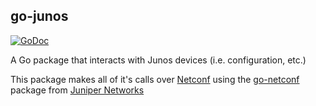 ## go-junos

[![GoDoc](https://godoc.org/github.com/scottdware/go-junos?status.svg)](https://godoc.org/github.com/scottdware/go-junos)

A Go package that interacts with Junos devices (i.e. configuration, etc.)

This package makes all of it's calls over [Netconf][1] using the [go-netconf][2] package from 
[Juniper Networks][3]

[1]: https://tools.ietf.org/html/rfc6241
[2]: https://github.com/Juniper/go-netconf
[3]: http://www.juniper.net